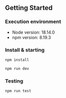 ## Getting Started

### Execution environment

- Node version: 18.14.0
- npm version: 8.19.3

### Install & starting

```bash
npm install
```

```bash
npm run dev
```

### Testing

```bash
npm run test
```
